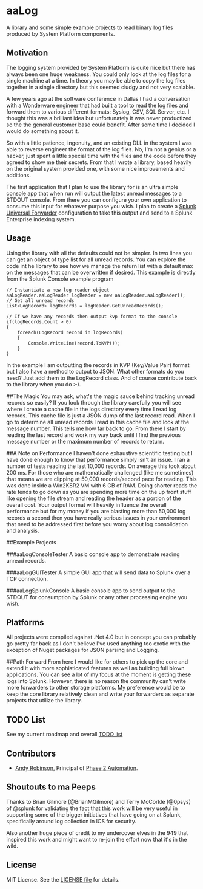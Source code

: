 aaLog
=================

A library and some simple example projects to read binary log files produced by System Platform components.

## Motivation

The logging system provided by System Platform is quite nice but there has always been one huge weakness.  You could only look at the log files for a single machine at a time.  In theory you may be able to copy the log files together in a single directory but this seemed cludgy and not very scalable.

A few years ago at the software conference in Dallas I had a conversation with a Wonderware engineer that had built a tool to read the log files and forward them to various different formats: Syslog, CSV, SQL Server, etc.  I thought this was a brilliant idea but unfortunately it was never productized so the the general customer base could benefit.  After some time I decided I would do something about it.

So with a little patience, ingenuity, and an existing DLL in the system I was able to reverse engineer the format of the log files.  No, I'm not a genius or a hacker, just spent a little special time with the files and the code before they agreed to show me their secrets.  From that I wrote a library, based heavily on the original system provided one, with some nice improvements and additions.  

The first application that I plan to use the library for is an ultra simple console app that when run will output the latest unread messages to a STDOUT console.  From there you can configure your own application to consume this input for whatever purpose you wish.  I plan to create a [Splunk Universal Forwarder](http://docs.splunk.com/Splexicon:Universalforwarder) configuration to take this output and send to a Splunk Enterprise indexing system.  

## Usage

Using the library with all the defaults could not be simpler. In two lines you can get an object of type list for all unread records.  You can explore the code int he library to see how we manage the return list with a default max on the messages that can be overwritten if desired.  This example is directly from the Splunk Console example program 


	// Instantiate a new log reader object            
	aaLogReader.aaLogReader logReader = new aaLogReader.aaLogReader();
	// Get all unread records
    List<LogRecord> logRecords = logReader.GetUnreadRecords();

    // If we have any records then output kvp format to the console
    if(logRecords.Count > 0)
    {
        foreach(LogRecord record in logRecords)
        {
            Console.WriteLine(record.ToKVP());
        }
    }

In the example I am outputting the records in KVP (Key/Value Pair) format but I also have a method to output to JSON. What other formats do you need?  Just add them to the LogRecord class.  And of course contribute back to the library when you do :-).  

##The Magic
You may ask, what's the magic sauce behind tracking unread records so easily?  If you look through the library carefully you will see where I create a cache file in the logs directory every time I read log records.  This cache file is just a JSON dump of the last record read.  When I go to determine all unread records I read in this cache file and look at the message number.  This tells me how far back to go.  From there I start by reading the last record and work my way back until I find the previous message number or the maximum number of records to return.

##A Note on Performance
I haven't done exhaustive scientific testing but I have done enough to know that performance simply isn't an issue.  I ran a number of tests reading the last 10,000 records.  On average this took about 200 ms.  For those who are mathematically challenged (like me sometimes) that means we are clipping at 50,000 records/second pace for reading.  This was done inside a Win2K8R2 VM with 6 GB of RAM.  Doing shorter reads the rate tends to go down as you are spending more time on the up front stuff like opening the file stream and reading the header as a portion of the overall cost.  Your output format will heavily influence the overall performance but for my money if you are blasting more than 50,000 log records a second then you have really serious issues in your environment that need to be addressed first before you worry about log consolidation and analysis.   

##Example Projects

###aaLogConsoleTester
A basic console app to demonstrate reading unread records.

###aaLogGUITester
A simple GUI app that will send data to Splunk over a TCP connection.

###aaLogSplunkConsole
A basic console app to send output to the STDOUT for consumption by Splunk or any other processing engine you wish.

## Platforms

All projects were compiled against .Net 4.0 but in concept you can probably go pretty far back as I don't believe I've used anything too exotic with the exception of Nuget packages for JSON parsing and Logging.

##Path Forward
From here I would like for others to pick up the core and extend it with more sophisticated features as well as building full blown applications.  You can see a lot of my focus at the moment is getting these logs into Splunk.  However, there is no reason the community can't write more forwarders to other storage platforms.  My preference would be to keep the core library relatively clean and write your forwarders as separate projects that utilize the library. 

## TODO List

See my current roadmap and overall [TODO list](/TODO.md)

## Contributors

* [Andy Robinson](mailto:andy@phase2automation.com), Principal of [Phase 2 Automation](http://phase2automation.com).

## Shoutouts to ma Peeps
Thanks to Brian Gilmore (@BrianMGilmore) and Terry McCorkle (@0psys) of @splunk for validating the fact that this work will be very useful in supporting some of the bigger initiatives that have going on at Splunk, specifically around log collection in ICS for security. 

Also another huge piece of credit to my undercover elves in the 949 that inspired this work and might want to re-join the effort now that it's in the wild.

## License

MIT License. See the [LICENSE file](/LICENSE) for details.
